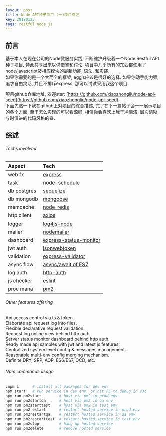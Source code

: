 ```yaml
---
layout: post
title: Node API种子项目 (一)项目综述
key: 20180125
tags: restful node.js
---
```


## 前言
基于本人在现在公司的Node微服务实践, 不断维护升级着一个Node Restful API种子项目, 特此共享出来以供借鉴和讨论. 项目中几乎所有的东西都使用了node/javascript及相应模块的最新功能, 语法, 和实践.  
如果你需要的是一个大而全的框架, eggjs应该是很好的选择. 如果你动手能力强, 追求自由灵活, 并且不排斥express, 那可以试试采用我这个项目.  

项目github仓库地址, 欢迎star: [https://github.com/xiaozhongliu/node-api-seed](https://github.com/xiaozhongliu/node-api-seed)  
下面先贴一下我在github上对项目的综合描述, 完了在下一篇帖子会一一展示项目的各个方面, 至于怎么实现的可以看源码, 相信你会喜欢上我干净简洁, 层次清晰, 与时俱进的代码风格的😅.

## 综述

###### Techs involved

|Aspect     |Tech                                                             |
|:---       |:---                                                             |
|web fx     |[express](https://github.com/expressjs/express)                  |
|task       |[node-schedule](https://github.com/node-schedule/node-schedule)  |
|db postgres|[sequelize](https://github.com/sequelize/sequelize)              |
|db mongodb |[mongoose](https://github.com/Automattic/mongoose)               |
|memcache   |[node_redis](https://github.com/NodeRedis/node_redis)            |
|http client|[axios](https://github.com/axios/axios)                          |
|logger     |[log4js-node](https://github.com/log4js-node/log4js-node)        |
|mailer     |[nodemailer](https://github.com/nodemailer/nodemailer)           |
|dashboard  |[express-status-monitor](https://github.com/RafalWilinski/express-status-monitor) |
|jwt auth   |[jsonwebtoken](https://github.com/auth0/node-jsonwebtoken)       |
|validation |[express-validator](https://github.com/ctavan/express-validator) |
|async flow |[async/await of ES7](https://developer.mozilla.org/en-US/docs/Web/JavaScript/Reference/Statements/async_function) |
|log auth   |[http-auth](https://github.com/http-auth/http-auth)              |
|js checker |[eslint](https://eslint.org/)                                    |
|proc mana  |[pm2](http://pm2.keymetrics.io/)                                 |

###### Other features offering
Api access control via ts & token.  
Elaborate api request log into files.  
Flexible declarative request validation.  
Request log online view behind http auth.  
Server status monitor dashboard behind http auth.  
Ready made api samples with jwt and latest js features.  
Centralized system level config & messages management.  
Reasonable multi-env config merging mechanism.  
Definite DRY, SRP, AOP, ES6/ES7, OCD, etc.

###### Npm commands usage
```bash
cnpm i      # install all packages for dev env
npm start   # run service in dev env, or hit F5 to debug in vsc
npm run pm2start        # host via pm2 in prod env
npm run pm2startqa      # host via pm2 in qa env
npm run pm2starttest    # host via pm2 in test env
npm run pm2restart      # restart hosted service in prod env
npm run pm2restartqa    # restart hosted service in qa env
npm run pm2restarttest  # restart hosted service in test env
npm run pm2stop         # hang up hosted service
npm run pm2delete       # remove hosted service
```
